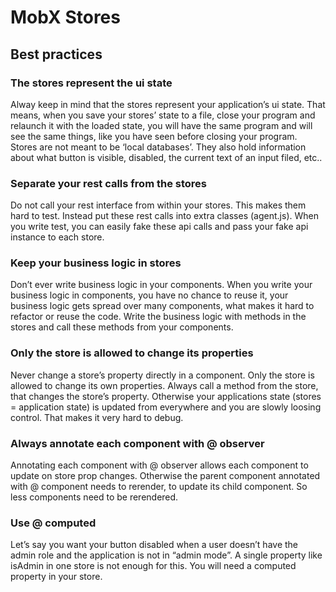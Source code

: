 # MobX Stores

## Best practices
### The stores represent the ui state
Alway keep in mind that the stores represent your application’s ui state. That means, when you save your stores’ state to a file, close your program and relaunch it with the loaded state, you will have the same program and will see the same things, like you have seen before closing your program. Stores are not meant to be ‘local databases’. They also hold information about what button is visible, disabled, the current text of an input filed, etc..

### Separate your rest calls from the stores
Do not call your rest interface from within your stores. This makes them hard to test. Instead put these rest calls into extra classes (agent.js). When you write test, you can easily fake these api calls and pass your fake api instance to each store.

### Keep your business logic in stores
Don’t ever write business logic in your components. When you write your business logic in components, you have no chance to reuse it, your business logic gets spread over many components, what makes it hard to refactor or reuse the code. Write the business logic with methods in the stores and call these methods from your components.

### Only the store is allowed to change its properties
Never change a store’s property directly in a component. Only the store is allowed to change its own properties. Always call a method from the store, that changes the store’s property. Otherwise your applications state (stores = application state) is updated from everywhere and you are slowly loosing control. That makes it very hard to debug.

### Always annotate each component with @ observer
Annotating each component with @ observer allows each component to update on store prop changes. Otherwise the parent component annotated with @ component needs to rerender, to update its child component. So less components need to be rerendered.

### Use @ computed
Let’s say you want your button disabled when a user doesn’t have the admin role and the application is not in “admin mode”. A single property like isAdmin in one store is not enough for this. You will need a computed property in your store.